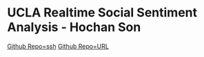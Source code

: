 # UCLA Realtime Social Sentiment Analysis - Hochan Son
[Github Repo=ssh](git@github.com:ohsono/SentimentAnalysis-418.git)
[Github Repo=URL](https://github.com/ohsono/SentimentAnalysis-418)
